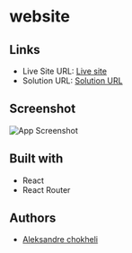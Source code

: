 # website 

## Links

- Live Site URL: [Live site](https://website-aleksandrre.vercel.app/)
- Solution URL: [Solution URL](https://github.com/aleksandrre/website)

## Screenshot

![App Screenshot](https://user-images.githubusercontent.com/108459639/223792170-de332e81-b40f-4eac-ab4f-9ef81e692318.png)

## Built with

- React
- React Router

## Authors

- [Aleksandre chokheli](https://github.com/aleksandrre)
